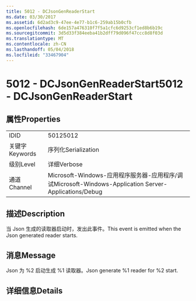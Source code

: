 ```yaml
---
title: 5012 - DCJsonGenReaderStart
ms.date: 03/30/2017
ms.assetid: 6d2ad3c9-47ee-4e77-b1c6-259ab15b0cfb
ms.openlocfilehash: 6de157a476310f7f5a1cfc6d9253cf1ed8b6b19c
ms.sourcegitcommit: 3d5d33f384eeba41b2dff79d096f47ccc8d8f03d
ms.translationtype: MT
ms.contentlocale: zh-CN
ms.lasthandoff: 05/04/2018
ms.locfileid: "33467904"
---
```

# <a name="5012---dcjsongenreaderstart"></a><span data-ttu-id="d484c-102">5012 - DCJsonGenReaderStart</span><span class="sxs-lookup"><span data-stu-id="d484c-102">5012 - DCJsonGenReaderStart</span></span>
## <a name="properties"></a><span data-ttu-id="d484c-103">属性</span><span class="sxs-lookup"><span data-stu-id="d484c-103">Properties</span></span>  
  
|||  
|-|-|  
|<span data-ttu-id="d484c-104">ID</span><span class="sxs-lookup"><span data-stu-id="d484c-104">ID</span></span>|<span data-ttu-id="d484c-105">5012</span><span class="sxs-lookup"><span data-stu-id="d484c-105">5012</span></span>|  
|<span data-ttu-id="d484c-106">关键字</span><span class="sxs-lookup"><span data-stu-id="d484c-106">Keywords</span></span>|<span data-ttu-id="d484c-107">序列化</span><span class="sxs-lookup"><span data-stu-id="d484c-107">Serialization</span></span>|  
|<span data-ttu-id="d484c-108">级别</span><span class="sxs-lookup"><span data-stu-id="d484c-108">Level</span></span>|<span data-ttu-id="d484c-109">详细</span><span class="sxs-lookup"><span data-stu-id="d484c-109">Verbose</span></span>|  
|<span data-ttu-id="d484c-110">通道</span><span class="sxs-lookup"><span data-stu-id="d484c-110">Channel</span></span>|<span data-ttu-id="d484c-111">Microsoft-Windows-应用程序服务器-应用程序/调试</span><span class="sxs-lookup"><span data-stu-id="d484c-111">Microsoft-Windows-Application Server-Applications/Debug</span></span>|  
  
## <a name="description"></a><span data-ttu-id="d484c-112">描述</span><span class="sxs-lookup"><span data-stu-id="d484c-112">Description</span></span>  
 <span data-ttu-id="d484c-113">当 Json 生成的读取器启动时，发出此事件。</span><span class="sxs-lookup"><span data-stu-id="d484c-113">This event is emitted when the Json generated reader starts.</span></span>  
  
## <a name="message"></a><span data-ttu-id="d484c-114">消息</span><span class="sxs-lookup"><span data-stu-id="d484c-114">Message</span></span>  
 <span data-ttu-id="d484c-115">Json 为 %2 启动生成 %1 读取器。</span><span class="sxs-lookup"><span data-stu-id="d484c-115">Json generate %1 reader for %2 start.</span></span>  
  
## <a name="details"></a><span data-ttu-id="d484c-116">详细信息</span><span class="sxs-lookup"><span data-stu-id="d484c-116">Details</span></span>
